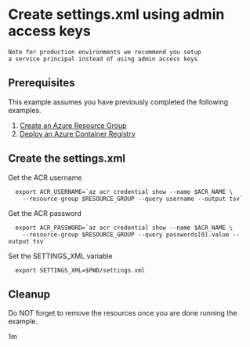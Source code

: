 
# Create settings.xml using admin access keys

```text
Note for production environments we recommend you setup
a service principal instead of using admin access keys
```

## Prerequisites

This example assumes you have previously completed the following examples.

1. [Create an Azure Resource Group](../../group/create/)
1. [Deploy an Azure Container Registry](../create/)

<!-- workflow.cron(0 2 * * 2) -->
<!-- workflow.include(../create/README.md) -->

## Create the settings.xml

Get the ACR username

```shell
  export ACR_USERNAME=`az acr credential show --name $ACR_NAME \
    --resource-group $RESOURCE_GROUP --query username --output tsv`
```

Get the ACR password

```shell
  export ACR_PASSWORD=`az acr credential show --name $ACR_NAME \
    --resource-group $RESOURCE_GROUP --query passwords[0].value --output tsv`
```

Set the SETTINGS_XML variable

```shell
  export SETTINGS_XML=$PWD/settings.xml
```

<!-- workflow.directOnly()
az group delete --name $RESOURCE_GROUP --yes || true

if [[ -z $ACR_USERNAME ]]; then
  echo "ACR Admin username was not found"
  exit 1
fi

if [[ -z $ACR_PASSWORD" ]]; then
  echo "ACR Admin passsword was not found"
  exit 1
fi
  -->

## Cleanup

Do NOT forget to remove the resources once you are done running the example.

1m
